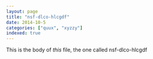 ```yaml
---
layout: page
title: "nsf-dlco-hlcgdf"
date: 2014-10-5
categories: ["quux", "xyzzy"]
indexed: true
---
```

This is the body of _this_ file, the one called nsf-dlco-hlcgdf
